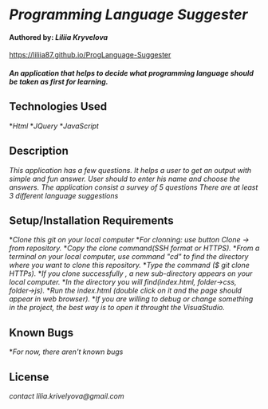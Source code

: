 # _Programming Language Suggester_

#### Authored by: _**Liliia Kryvelova**_

https://liliia87.github.io/ProgLanguage-Suggester

#### _An application that helps to decide what programming language should be taken as first for learning._

## Technologies Used
*_Html_
*_JQuery_
*_JavaScript_

## Description

_This application has a few questions. It helps a user to get an output with simple and fun answer. User should to enter his name and choose the answers._
_The application consist a survey of 5 questions_
_There are at least 3 different language suggestions_

## Setup/Installation Requirements

*_Clone this git on your local computer_
*_For clonning: use button Clone -> from repository._
*_Copy the clone command(SSH format or HTTPS)._
*_From a terminal on your local computer, use command "cd" to find the directory where you want to clone this repository._
*_Type the command ($ git clone HTTPs)._
*_If you clone successfully , a new sub-directory appears on your local computer._
*_In the directory you will find(index.html, folder->css, folder->js)._
*_Run the index.html (double click on it and the page should appear in web browser)._
*_If you are willing to debug or change something in the project, the best way is to open it throught the VisuaStudio._


## Known Bugs

*_For now, there aren't known bugs_

## License

_contact lilia.krivelyova@gmail.com_
